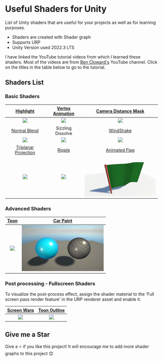 

# Useful Shaders for Unity

List of Unity shaders that are useful for your projects as well as for learning purposes.
- Shaders are created with Shader graph
- Supports URP
- Unity Version used 2022.3 LTS

I have linked the YouTube tutorial videos from which I learned these shaders. Most of the videos are from [Ben Cloward's](https://www.youtube.com/@BenCloward) YouTube channel. Click on the titles in the table below to go to the tutorial.
## Shaders List

### Basic Shaders

[Highlight](https://www.youtube.com/watch?app=desktop&v=sw8j0xCr9kQ) |  [Vertex Animation](https://www.youtube.com/watch?v=ZEXVQgbWxQY) | [Camera Distance Mask](https://www.youtube.com/watch?v=lrc-j7ub28U)
:-------------------------:|:-------------------------:|:------------------------:
<img src="/_media/Higlight.jpg" width="270">  |  <img src="/_media/VertexAnimation.gif" width="270"> | <img src="/_media/CameraDistanceMask.gif" width="270">
[Normal Blend](https://www.youtube.com/watch?v=GKVBJ7aO1Mk) |  Sizzling Dissolve | [WindShake](https://www.youtube.com/watch?v=wTHKzjYBH7U&list=PL78XDi0TS4lEBWa2Hpzg2SRC5njCcKydl&index=16)
<img src="/_media/NormalBlend.jpg" width="270">  |  <img src="/_media/SizzlingDissolve.gif" width="270"> | <img src="/_media/WindShake.gif" width="270">
[Triplanar Projection](https://www.youtube.com/watch?v=sjpszGetM40) |  [Ripple](https://www.youtube.com/watch?v=IFyZNSyjyFA&list=PL78XDi0TS4lEBWa2Hpzg2SRC5njCcKydl&index=19) | [Animated Flag](https://www.youtube.com/watch?v=ZV2YrrKzs9c)
<img src="/_media/TriplanarProjection.jpg" width="270">  |  <img src="/_media/Ripple.gif" width="270"> | <img src="/_media/Animatedflag.gif" width="270">


### Advanced Shaders

| [Toon](https://www.youtube.com/watch?v=SOYNf4sYNzY&list=PL78XDi0TS4lEQ1YzVv8_jm68db3T86Ydi&index=1) | [Car Paint](https://www.youtube.com/watch?v=dtc3WmL5OTU)
| :-------------------------: | :-------------------------:
| <img src="/_media/Toon.jpg" width="270"> | <img src="/_media/CarPaint.JPG" width="270">


### Post processing - Fullscreen Shaders

To visualize the post-process effect, assign the shader material to the 'Full screen pass render feature' in the URP renderer asset and enable it.

| [Screen Warp](https://www.youtube.com/watch?v=ipKQt0BxQSA&list=PL78XDi0TS4lGORvoEKCyw_6dO9tzlu6Ox) | [Toon Outline](https://www.youtube.com/watch?v=Wpsqfpxb55Y) |
| :-------------------------: | :-------------------------: |
| <img src="/_media/ScreenWarp.gif" width="270"> | <img src="/_media/ToonOutline_Postprocess.jpg" width="270"> |


## Give me a Star
Give a &#11088; if you like this project! It will encourage me to add more shader graphs to this project 😊



